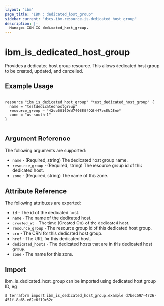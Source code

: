 ```yaml
---
layout: "ibm"
page_title: "IBM : dedicated_host_group"
sidebar_current: "docs-ibm-resource-is-dedicated_host_group"
description: |-
  Manages IBM IS dedicated_host_group.
---
```


# ibm\_is_dedicated_host_group

Provides a dedicated host group resource. This allows dedicated host group to be created, updated, and cancelled.


## Example Usage

```hcl

resource "ibm_is_dedicated_host_group" "test_dedicated_host_group" {
  name = "testdedicatedhostgroup"
  resource_group = "42ee88169dd7406584925447bc5b25eb"
  zone = "us-south-1"
}


```

## Argument Reference

The following arguments are supported:

* `name` - (Required, string) The dedicated host group name.
* `resource_group` - (Required, string) The resource group id of this dedicated host. 
* `zone` - (Required, string) The name of this zone. 

## Attribute Reference

The following attributes are exported:

* `id` - The id of the dedicated host.
* `name` - The name of the dedicated host.
* `created_at` - The time (Created On) of the dedicated host.
* `resource_group` - The resource group id of this dedicated host group.
* `crn` - The CRN for this dedicated host group.
* `href` - The URL for this dedicated host.
* `dedicated_hosts` - The dedicated hosts that are in this dedicated host group.
* `zone` - The name for this zone.

## Import

ibm_is_dedicated_host_group can be imported using dedicated host group ID, eg

```
$ terraform import ibm_is_dedicated_host_group.example d7bec597-4726-451f-8a63-e62e6f19c32c
```
